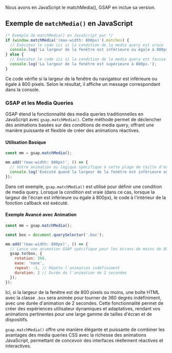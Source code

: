 Nous avons en JavaScript le matchMedia(), GSAP en inclue sa version.

## Exemple de `matchMedia()` en JavaScript

```js
/* Exemple de matchMedia() en JavaScript pur */
if (window.matchMedia('(max-width: 800px)').matches) {
  // Exécutez le code ici si la condition de la media query est vraie
  console.log('La largeur de la fenêtre est inférieure ou égale à 800px.');
} else {
  // Exécutez le code ici si la condition de la media query est fausse
  console.log('La largeur de la fenêtre est supérieure à 800px.');
}
```

Ce code vérifie si la largeur de la fenêtre du navigateur est inférieure ou égale à 800 pixels. Selon le résultat, il affiche un message correspondant dans la console.

### GSAP et les Media Queries

GSAP étend la fonctionnalité des media queries traditionnelles en JavaScript avec `gsap.matchMedia()`. Cette méthode permet de déclencher des animations basées sur des conditions de media query, offrant une manière puissante et flexible de créer des animations réactives.

#### Utilisation Basique

```js
const mm = gsap.matchMedia();

mm.add('(max-width: 800px)', () => {
  // Votre animation ou logique spécifique à cette plage de taille d'écran
  console.log('Exécuté quand la largeur de la fenêtre est inférieure ou égale à 800px.');
});
```

Dans cet exemple, `gsap.matchMedia()` est utilisé pour définir une condition de media query. Lorsque la condition est vraie (dans ce cas, lorsque la largeur de l'écran est inférieure ou égale à 800px), le code à l'intérieur de la fonction callback est exécuté.

#### Exemple Avancé avec Animation

```js
const mm = gsap.matchMedia();

const box = document.querySelector('.box');

mm.add('(max-width: 800px)', () => {
  // Lance une animation GSAP spécifique pour les écrans de moins de 800px de large
  gsap.to(box, {
    rotation: 360,
    ease: 'none',
    repeat: -1, // Répète l'animation indéfiniment
    duration: 2 // Durée de l'animation de 2 secondes
  });
});
```

Ici, si la largeur de la fenêtre est de 800 pixels ou moins, une boîte HTML avec la classe `.box` sera animée pour tourner de 360 degrés indéfiniment, avec une durée d'animation de 2 secondes. Cette fonctionnalité permet de créer des expériences utilisateur dynamiques et adaptatives, rendant vos animations pertinentes pour une large gamme de tailles d'écran et de dispositifs.

`gsap.matchMedia()` offre une manière élégante et puissante de combiner les avantages des media queries CSS avec la richesse des animations JavaScript, permettant de concevoir des interfaces réellement réactives et interactives.